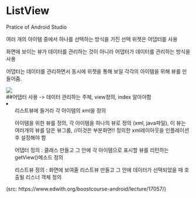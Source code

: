 # ListView
Pratice of Android Studio

여러 개의 아이템 중에서 하나를 선택하는 방식을 가진 선택 위젯은 어댑터를 사용

화면에 보이는 뷰가 데이터를 관리하는 것이 아니라 어댑터가 데이터를 관리하는 방식을 사용

어댑터는 데이터를 관리하면서 동시에 위젯을 통해 보일 각각의 아이템을 위해 뷰를 만들어줌.

<div><div>
  <img src="https://user-images.githubusercontent.com/60779441/76588801-5e668e80-652b-11ea-9961-8942e728a173.jpg")
<div><div>
##어댑터 사용 -> 데이터 관리하는 주체, view정의, index 알아야함
<li>
<ol> 리스트뷰에 들거라 각 아이템의 xml을 정의</ol>
<ol>아이템을 위한 뷰를 정의, 각 아이템을 하나의 뷰로 정의 (xml, java파일), 이 뷰는 여러개의 뷰를 담은 뷰그룹,
//이것은 부분화면!! 정의한 xml레이아웃을 인플레이션 후 설정해야 함</ol>
<ol>어댑터 정의 : 클래스 만들고 그 안에 각 아이템으로 표시할 뷰를 리턴하는 getView()메소드 정의</ol>
<ol>리스트뷰 정의 : 화면에 보여줄 리스트뷰 만들고 그 안에 데이터가 선택되었을 때 호출될 리스너 객체 정의</ol>
  </li>
(src: https://www.edwith.org/boostcourse-android/lecture/17057/)
